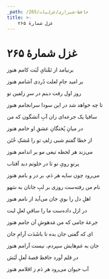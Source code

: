 ```yaml
---
_path: /حافظ-شیرازی/غزلیات/265
title: >-
    غزل شمارهٔ ۲۶۵
---
```

# غزل شمارهٔ ۲۶۵

<div class="b" id="bn1"><div class="m1"><p>برنیامد از تَمَّنایِ لَبَت کامم هنوز</p></div>
<div class="m2"><p>بر امید جامِ لعلت دُردی آشامم هنوز</p></div></div>
<div class="b" id="bn2"><div class="m1"><p>روز اول رفت دینم در سرِ زلفین تو</p></div>
<div class="m2"><p>تا چه خواهد شد در این سودا سرانجامم هنوز</p></div></div>
<div class="b" id="bn3"><div class="m1"><p>ساقیا یک جرعه‌ای زان آبِ آتشگون که من</p></div>
<div class="m2"><p>در میانِ پُختگانِ عشقِ او خامم هنوز</p></div></div>
<div class="b" id="bn4"><div class="m1"><p>از خطا گفتم شبی زلفِ تو را مُشکِ خُتَن</p></div>
<div class="m2"><p>می‌زند هر لحظه تیغی مو بر اندامم هنوز</p></div></div>
<div class="b" id="bn5"><div class="m1"><p>پرتوِ رویِ تو تا در خلوتم دید آفتاب</p></div>
<div class="m2"><p>می‌رود چون سایه هر دَم، بر در و بامم هنوز</p></div></div>
<div class="b" id="bn6"><div class="m1"><p>نام من رفته‌ست روزی بر لبِ جانان به سَهو</p></div>
<div class="m2"><p>اهلِ دل را بویِ جان می‌آید از نامم هنوز</p></div></div>
<div class="b" id="bn7"><div class="m1"><p>در ازل داده‌ست ما را ساقیِ لعلِ لبت</p></div>
<div class="m2"><p>جرعهٔ جامی که من مَدهوشِ آن جامم هنوز</p></div></div>
<div class="b" id="bn8"><div class="m1"><p>ای که گفتی جان بده تا باشَدَت آرامِ جان</p></div>
<div class="m2"><p>جان به غم‌هایش سپردم، نیست آرامم هنوز</p></div></div>
<div class="b" id="bn9"><div class="m1"><p>در قلم آورد حافظ قصهٔ لَعلِ لَبَش</p></div>
<div class="m2"><p>آب حیوان می‌رود هر دَم ز اقلامم هنوز</p></div></div>
